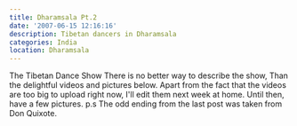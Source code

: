 ```yaml
---
title: Dharamsala Pt.2
date: '2007-06-15 12:16:16'
description: Tibetan dancers in Dharamsala
categories: India
location: Dharamsala
---
```

The Tibetan Dance Show There is no better way to describe the show, Than the delightful videos and pictures below. Apart from the fact that the videos are too big to upload right now, I'll edit them next week at home. Until then, have a few pictures. p.s The odd ending from the last post was taken from Don Quixote.
